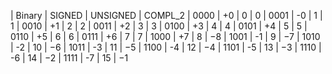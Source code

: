 | Binary     | SIGNED | UNSIGNED   | COMPL_2
| 0000       | +0     | 0          | 0
| 0001       | -0     | 1          | 1
| 0010       | +1     | 2          | 2
| 0011       | +2     | 3          | 3
| 0100       | +3     | 4          | 4
| 0101       | +4     | 5          | 5
| 0110       | +5     | 6          | 6
| 0111       | +6     | 7          | 7
| 1000       | +7     | 8          | −8
| 1001       | -1     | 9          | −7
| 1010       | -2     | 10         | −6
| 1011       | -3     | 11         | −5
| 1100       | -4     | 12         | −4
| 1101       | -5     | 13         | −3
| 1110       | -6     | 14         | −2
| 1111       | -7     | 15         | −1
